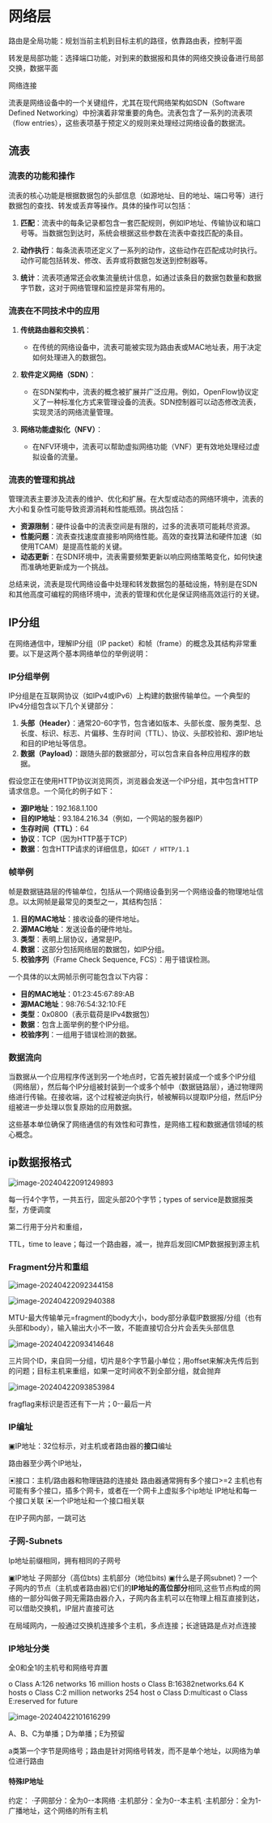 # 网络层

路由是全局功能：规划当前主机到目标主机的路径，依靠路由表，控制平面

转发是局部功能：选择端口功能，对到来的数据报和具体的网络交换设备进行局部交换，数据平面

网络连接



流表是网络设备中的一个关键组件，尤其在现代网络架构如SDN（Software Defined Networking）中扮演着非常重要的角色。流表包含了一系列的流表项（flow entries），这些表项基于预定义的规则来处理经过网络设备的数据流。

## 流表

### 流表的功能和操作

流表的核心功能是根据数据包的头部信息（如源地址、目的地址、端口号等）进行数据包的查找、转发或丢弃等操作。具体的操作可以包括：

1. **匹配**：流表中的每条记录都包含一套匹配规则，例如IP地址、传输协议和端口号等。当数据包到达时，系统会根据这些参数在流表中查找匹配的条目。
   
2. **动作执行**：每条流表项还定义了一系列的动作，这些动作在匹配成功时执行。动作可能包括转发、修改、丢弃或将数据包发送到控制器等。

3. **统计**：流表项通常还会收集流量统计信息，如通过该条目的数据包数量和数据字节数，这对于网络管理和监控是非常有用的。

### 流表在不同技术中的应用

1. **传统路由器和交换机**：
   - 在传统的网络设备中，流表可能被实现为路由表或MAC地址表，用于决定如何处理进入的数据包。

2. **软件定义网络（SDN）**：
   - 在SDN架构中，流表的概念被扩展并广泛应用。例如，OpenFlow协议定义了一种标准化方式来管理设备的流表。SDN控制器可以动态修改流表，实现灵活的网络流量管理。

3. **网络功能虚拟化（NFV）**：
   - 在NFV环境中，流表可以帮助虚拟网络功能（VNF）更有效地处理经过虚拟设备的流量。

### 流表的管理和挑战

管理流表主要涉及流表的维护、优化和扩展。在大型或动态的网络环境中，流表的大小和复杂性可能导致资源消耗和性能瓶颈。挑战包括：

- **资源限制**：硬件设备中的流表空间是有限的，过多的流表项可能耗尽资源。
- **性能问题**：流表查找速度直接影响网络性能。高效的查找算法和硬件加速（如使用TCAM）是提高性能的关键。
- **动态更新**：在SDN环境中，流表需要频繁更新以响应网络策略变化，如何快速而准确地更新成为一个挑战。

总结来说，流表是现代网络设备中处理和转发数据包的基础设施，特别是在SDN和其他高度可编程的网络环境中，流表的管理和优化是保证网络高效运行的关键。

## IP分组

在网络通信中，理解IP分组（IP packet）和帧（frame）的概念及其结构非常重要。以下是这两个基本网络单位的举例说明：

### IP分组举例

IP分组是在互联网协议（如IPv4或IPv6）上构建的数据传输单位。一个典型的IPv4分组包含以下几个关键部分：

1. **头部（Header）**：通常20-60字节，包含诸如版本、头部长度、服务类型、总长度、标识、标志、片偏移、生存时间（TTL）、协议、头部校验和、源IP地址和目的IP地址等信息。
2. **数据（Payload）**：跟随头部的数据部分，可以包含来自各种应用程序的数据。

假设您正在使用HTTP协议浏览网页，浏览器会发送一个IP分组，其中包含HTTP请求信息。一个简化的例子如下：

- **源IP地址**：192.168.1.100
- **目的IP地址**：93.184.216.34（例如，一个网站的服务器IP）
- **生存时间（TTL）**：64
- **协议**：TCP（因为HTTP基于TCP）
- **数据**：包含HTTP请求的详细信息，如`GET / HTTP/1.1`

### 帧举例

帧是数据链路层的传输单位，包括从一个网络设备到另一个网络设备的物理地址信息。以太网帧是最常见的类型之一，其结构包括：

1. **目的MAC地址**：接收设备的硬件地址。
2. **源MAC地址**：发送设备的硬件地址。
3. **类型**：表明上层协议，通常是IP。
4. **数据**：这部分包括网络层的数据包，如IP分组。
5. **校验序列**（Frame Check Sequence, FCS）：用于错误检测。

一个具体的以太网帧示例可能包含以下内容：

- **目的MAC地址**：01:23:45:67:89:AB
- **源MAC地址**：98:76:54:32:10:FE
- **类型**：0x0800（表示载荷是IPv4数据包）
- **数据**：包含上面举例的整个IP分组。
- **校验序列**：一组用于错误检测的数据。

### 数据流向

当数据从一个应用程序传送到另一个地点时，它首先被封装成一个或多个IP分组（网络层），然后每个IP分组被封装到一个或多个帧中（数据链路层），通过物理网络进行传输。在接收端，这个过程被逆向执行，帧被解码以提取IP分组，然后IP分组被进一步处理以恢复原始的应用数据。

这些基本单位确保了网络通信的有效性和可靠性，是网络工程和数据通信领域的核心概念。

## ip数据报格式

![image-20240422091249893](/image-20240422091249893-1713775056206-24.png)

每一行4个字节，一共五行，固定头部20个字节；types of service是数据报类型，方便调度

第二行用于分片和重组，

TTL，time to leave；每过一个路由器，减一，抛弃后发回ICMP数据报到源主机

### Fragment分片和重组

![image-20240422092344158](/image-20240422092344158-1713775056207-25.png)

![image-20240422092940388](/image-20240422092940388-1713775056207-26.png)

MTU-最大传输单元=fragment的body大小，body部分承载IP数据报/分组（也有头部和body），输入输出大小不一致，不能直接切合分片会丢失头部信息

![image-20240422093414648](/image-20240422093414648-1713775056207-27.png)

三片同个ID，来自同一分组，切片是8个字节最小单位；用offset来解决先传后到的问题；目标主机来重组，如果一定时间收不到全部分组，就会抛弃

![image-20240422093853984](/image-20240422093853984-1713775056207-28.png)

fragflag来标识是否还有下一片；0--最后一片

### IP编址

▣IP地址：32位标示，对主机或者路由器的**接口**编址

路由器至少两个IP地址，

▣接口：主机/路由器和物理链路的连接处
	路由器通常拥有多个接口>=2
	主机也有可能有多个接口，插多个网卡，或者在一个网卡上虚拟多个ip地址
	IP地址和每一个接口关联
▣一个IP地址和一个接口相关联

在IP子网内部，一跳可达

### 子网-Subnets

Ip地址前缀相同，拥有相同的子网号

▣IP地址
子网部分（高位bts)
主机部分（地位bits)
▣什么是子网subnet)？一个子网内的节点（主机或者路由器)它们的**IP地址的高位部分**相同,这些节点构成的网络的一部分叫做子网无需路由器介入，子网内各主机可以在物理上相互直接到达，可以借助交换机，IP层片直接可达

在局域网内，一般通过交换机连接多个主机，多点连接；长途链路是点对点连接

### IP地址分类

全0和全1的主机号和网络号弃置

o Class A:126 networks 16 million hosts
o Class B:16382networks.64 K hosts
o Class C:2 million networks 254 host
o Class D:multicast
o Class E:reserved for future



![image-20240422101616299](/image-20240422101616299-1713775056207-29.png)

A、B、C为单播；D为单播；E为预留

a类第一个字节是网络号；路由是针对网络号转发，而不是单个地址，以网络为单位进行路由

#### 特殊IP地址

约定：
·子网部分：全为0--本网络
·主机部分：全为0--本主机
·主机部分：全为1-广播地址，这个网络的所有主机